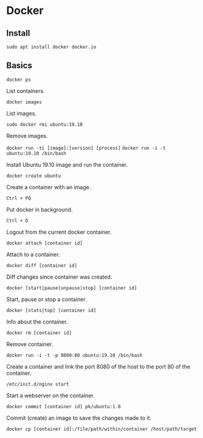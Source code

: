 # Docker

## Install

`sudo apt install docker docker.io`

## Basics

`docker ps`

List containers.

`docker images`

List images.

`sudo docker rmi ubuntu:19.10`

Remove images.

`docker run -ti [image]:[version] [process]`
`docker run -i -t ubuntu:19.10 /bin/bash`

Install Ubuntu 19.10 image and run the container.

`docker create ubuntu`

Create a container with an image.

`Ctrl + PQ`

Put docker in background.

`Ctrl + D`

Logout from the current docker container.

`docker attach [container id]`

Attach to a container.

`docker diff [container id]`

Diff changes since container was created.

`docker [start|pause|unpause|stop] [container id]`

Start, pause or stop a container.

`docker [stats|top] [container id]`

Info about the container.

`docker rm [container id]`

Remove container.

`docker run -i -t -p 8080:80 ubuntu:19.10 /bin/bash`

Create a container and link the port 8080 of the host to the port 80 of the container.

`/etc/init.d/nginx start`

Start a webserver on the container.

`docker commit [container id] pk/ubuntu:1.0`

Commit (create) an image to save the changes made to it.

`docker cp [container id]:/file/path/within/container /host/path/target`
